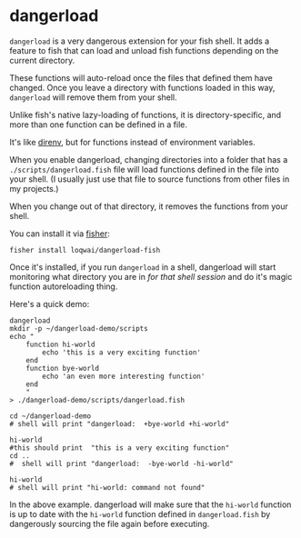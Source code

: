 # dangerload

`dangerload` is a very dangerous extension for your fish shell. It adds a feature to fish that can load and unload fish functions depending on the current directory.

These functions will auto-reload once the files that defined them have changed. Once you leave a directory with functions loaded in this way, `dangerload` will remove them from your shell. 

Unlike fish's native lazy-loading of functions, it is directory-specific, and more than one function can be defined in a file.

It's like [direnv](https://direnv.net/), but for functions instead of environment variables.

When you enable dangerload, changing directories into a folder that has a `./scripts/dangerload.fish` file will load functions defined in the file into your shell.
(I usually just use that file to source functions from other files in my projects.)

When you change out of that directory, it removes the functions from your shell.

You can install it via [fisher](https://github.com/jorgebucaran/fisher):

```fisher install loqwai/dangerload-fish ```

Once it's installed, if you run `dangerload` in a shell, dangerload will start monitoring what directory you are in _for that shell session_ and do it's magic function autoreloading thing.


Here's a quick demo:

```
dangerload
mkdir -p ~/dangerload-demo/scripts
echo "
    function hi-world
        echo 'this is a very exciting function'
    end
    function bye-world
        echo 'an even more interesting function'
    end
    " 
> ./dangerload-demo/scripts/dangerload.fish 

cd ~/dangerload-demo
# shell will print "dangerload:  +bye-world +hi-world"

hi-world
#this should print  "this is a very exciting function"
cd ..
#  shell will print "dangerload:  -bye-world -hi-world"

hi-world
# shell will print "hi-world: command not found"
```

In the above example. dangerload will make sure that the `hi-world` function is up to date with the `hi-world` function defined in `dangerload.fish` by dangerously sourcing the file again before executing.


